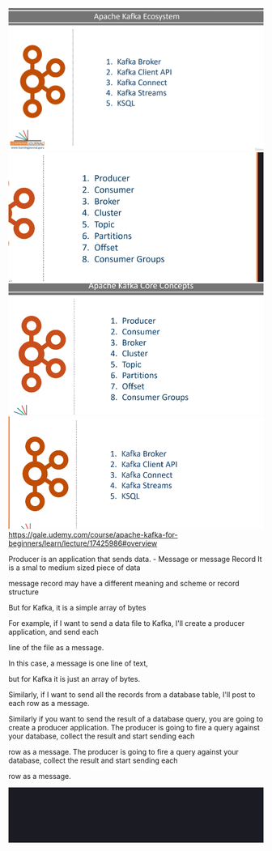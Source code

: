 ![alt text](image.png)
![alt text](image-1.png)
![alt text](image-3.png)
![alt text](image-4.png)
https://gale.udemy.com/course/apache-kafka-for-beginners/learn/lecture/17425986#overview

Producer is an application that sends data. - Message or message Record
It is a smal to medium sized piece of data

message record may have a different meaning and scheme or record structure

But for Kafka, it is a simple array of bytes

For example, if I want to send a data file to Kafka, I'll create a producer application, and send each

line of the file as a message.

In this case, a message is one line of text,

but for Kafka it is just an array of bytes.

Similarly, if I want to send all the records from a database table, I'll post to each row as a message.

Similarly if you want to send the result of a database query, you are going to create a producer application.
The producer is going to fire a query against your database, collect the result and start sending each

row as a message.
The producer is going to fire a query against your database, collect the result and start sending each

row as a message.


![What is a Consumer](image-5.png)